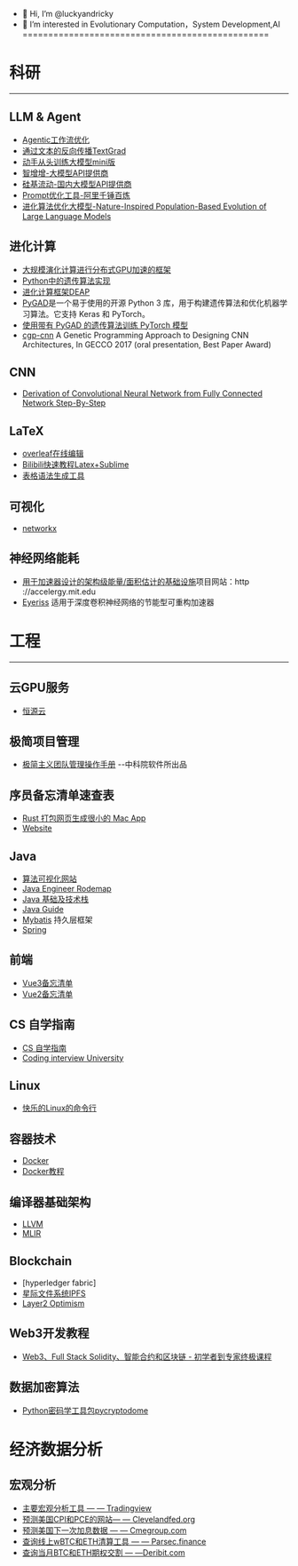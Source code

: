 - 👋 Hi, I’m @luckyandricky
- 👀 I’m interested in Evolutionary Computation，System Development,AI
================================================<br />
# 科研
___
## **LLM & Agent**<br />
* [Agentic工作流优化](https://github.com/FoundationAgents/AFlow)<br/>
* [通过文本的反向传播TextGrad](https://github.com/zou-group/textgrad)<br/>
* [动手从头训练大模型mini版](https://jingyaogong.github.io/minimind/)<br/>
* [智增增-大模型API提供商](https://gpt.zhizengzeng.com/)<br/>
* [硅基流动-国内大模型API提供商](https://siliconflow.cn/)<br/>
* [Prompt优化工具-阿里千锤百炼](https://bailian.console.aliyun.com/)<br/>
* [进化算法优化大模型-Nature-Inspired Population-Based Evolution of Large Language Models](https://github.com/ZhangYiqun018/GENOME)<br/>
## **进化计算**<br />
* [大规模演化计算进行分布式GPU加速的框架](https://evox.readthedocs.io/zh/latest/index.html)<br />
* [Python中的遗传算法实现](https://towardsdatascience.com/genetic-algorithm-implementation-in-python-5ab67bb124a6)<br />
* [进化计算框架DEAP](https://github.com/DEAP/deap)<br />
* [PyGAD](https://github.com/ahmedfgad/GeneticAlgorithmPython)是一个易于使用的开源 Python 3 库，用于构建遗传算法和优化机器学习算法。它支持 Keras 和 PyTorch。<br />
* [使用带有 PyGAD 的遗传算法训练 PyTorch 模型](https://neptune.ai/blog/train-pytorch-models-using-genetic-algorithm-with-pygad)<br />
*  [cgp-cnn](https://github.com/sg-nm/cgp-cnn-PyTorch) A Genetic Programming Approach to Designing CNN Architectures, In GECCO 2017 (oral presentation, Best Paper Award)<br />

## **CNN**<br />
* [Derivation of Convolutional Neural Network from Fully Connected Network Step-By-Step](https://towardsdatascience.com/derivation-of-convolutional-neural-network-from-fully-connected-network-step-by-step-b42ebafa5275)<br />
## **LaTeX**<br />
* [overleaf在线编辑](https://www.overleaf.com/)<br />
* [Bilibili快速教程Latex+Sublime](https://www.bilibili.com/video/BV1p44y1P7P4/?spm_id_from=333.999.0.0)<br />
* [表格语法生成工具](https://www.tablesgenerator.com/#)<br />
## **可视化**<br />
* [networkx](https://github.com/networkx/networkx)<br />

## **神经网络能耗**<br />
* [用于加速器设计的架构级能量/面积估计的基础设施](https://github.com/Accelergy-Project/accelergy)项目网站：http ://accelergy.mit.edu<br />
* [Eyeriss](https://eyeriss.mit.edu/) 适用于深度卷积神经网络的节能型可重构加速器<br />

# 工程
___
## 云GPU服务
* [恒源云](https://gpushare.com/auth/register?user=17*****9189&fromId=1f700011c003&source=link)<br />
## 极简项目管理
* [极简主义团队管理操作手册](https://github.com/lazyparser/minimalist-team-leader) --中科院软件所出品<br />
## **序员备忘清单速查表**
* [Rust 打包网页生成很小的 Mac App](https://github.com/tw93/Pake)<br />
* [Website](https://wangchujiang.com/reference/index.html)<br />
## **Java**<br />
* [算法可视化网站](https://www.cs.usfca.edu/~galles/visualization/Algorithms.html)<br />
* [Java Engineer Rodemap](https://hollischuang.github.io/toBeTopJavaer/#/menu)<br />
* [Java 基础及技术栈](https://github.com/luckyandricky/Notebook/blob/main/java%E6%8A%80%E6%9C%AF%E6%A0%88/java%E5%9F%BA%E7%A1%80.md)<br />
* [Java Guide](https://github.com/Snailclimb/JavaGuide)<br />
* [Mybatis](https://mybatis.org/mybatis-3/) 持久层框架<br />
* [Spring](https://spring.io/projects/spring-boot) <br />
## **前端**<br />
* [Vue3备忘清单](https://wangchujiang.com/reference/docs/vue.html)<br />
* [Vue2备忘清单](https://wangchujiang.com/reference/docs/vue2.html)<br />
## **CS 自学指南**<br />
* [CS 自学指南](https://csdiy.wiki/)<br />
* [Coding interview University ](https://github.com/jwasham/coding-interview-university)<br />
## **Linux**<br />
* [快乐的Linux的命令行](http://billie66.github.io/TLCL/index.html)<br />
## **容器技术**<br />
* [Docker](https://wangchujiang.com/reference/docs/docker.html#%E4%B8%80%E8%88%AC%E5%91%BD%E4%BB%A4)<br />
* [Docker教程](https://vuepress.mirror.docker-practice.com/)<br />
## **编译器基础架构**<br />
* [LLVM](https://github.com/llvm/llvm-project)<br />
* [MLIR](https://mlir.llvm.org/getting_started/TestingGuide/#command-line-incantations)<br />
## **Blockchain**<br />
* [hyperledger fabric]<br />
* [星际文件系统IPFS](https://github.com/ipfs/ipfs)<br />
* [Layer2 Optimism](https://www.optimism.io/)<br />

## **Web3开发教程**<br />
* [Web3、Full Stack Solidity、智能合约和区块链 - 初学者到专家终极课程](https://github.com/smartcontractkit/full-blockchain-solidity-course-js)<br />
## **数据加密算法**<br />
* [Python密码学工具包pycryptodome](https://github.com/Legrandin/pycryptodome)<br />

# 经济数据分析
## **宏观分析**<br />
* [主要宏观分析工具 — — Tradingview](https://www.tradingview.com/)<br />
* [预测美国CPI和PCE的网站— — Clevelandfed.org](https://www.clevelandfed.org/indicators-and-data/inflation-nowcasting)<br />
* [预测美国下一次加息数据 — — Cmegroup.com](https://www.cmegroup.com/markets/interest-rates/cme-fedwatch-tool.html?redirect=/trading/interest-rates/countdown-to-fomc.html)<br />
* [查询线上wBTC和ETH清算工具 — — Parsec.finance](https://parsec.finance/)<br />
* [查询当月BTC和ETH期权交割 — —Deribit.com](https://metrics.deribit.com/options/BTC)<br />

